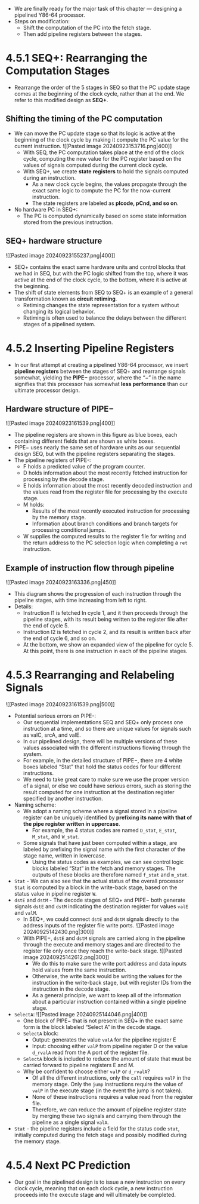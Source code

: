 * We are finally ready for the major task of this chapter — designing a pipelined Y86-64 processor.
* Steps on modification:
	* Shift the computation of the PC into the fetch stage.
	* Then add pipeline registers between the stages.

# 4.5.1 SEQ+: Rearranging the Computation Stages
* Rearrange the order of the 5 stages in SEQ so that the PC update stage comes at the beginning of the clock cycle, rather than at the end. We refer to this modified design as **SEQ+**.
## Shifting the timing of the PC computation
* We can move the PC update stage so that its logic is active at the beginning of the clock cycle by making it compute the PC value for the current instruction.
	![[Pasted image 20240923153716.png|400]]
	* With SEQ, the PC computation takes place at the end of the clock cycle, computing the new value for the PC register based on the values of signals computed during the current clock cycle.
	* With SEQ+, we create **state registers** to hold the signals computed during an instruction.
		* As a new clock cycle begins, the values propagate through the exact same logic to compute the PC for the now-current instruction.
		* The state registers are labeled as **pIcode, pCnd, and so on**.
* No hardware PC in SEQ+:
	* The PC is computed dynamically based on some state information stored from the previous instruction.

## SEQ+ hardware structure
![[Pasted image 20240923155237.png|400]]
* SEQ+ contains the exact same hardware units and control blocks that we had in SEQ, but with the PC logic shifted from the top, where it was active at the end of the clock cycle, to the bottom, where it is active at the beginning.
* The shift of state elements from SEQ to SEQ+ is an example of a general transformation known as **circuit retiming**.
	* Retiming changes the state representation for a system without changing its logical behavior. 
	* Retiming is often used to balance the delays between the different stages of a pipelined system.

# 4.5.2 Inserting Pipeline Registers
* In our first attempt at creating a pipelined Y86-64 processor, we insert **pipeline registers** between the stages of SEQ+ and rearrange signals somewhat, yielding the **PIPE−** processor, where the “−” in the name signifies that this processor has somewhat **less performance** than our ultimate processor design.

## Hardware structure of PIPE−
![[Pasted image 20240923161539.png|400]]
* The pipeline registers are shown in this figure as blue boxes, each containing different fields that are shown as white boxes.
* PIPE− uses nearly the same set of hardware units as our sequential design SEQ, but with the pipeline registers separating the stages.
* The pipeline registers of PIPE-:
	* F holds a predicted value of the program counter.
	* D holds information about the most recently fetched instruction for processing by the decode stage.
	* E holds information about the most recently decoded instruction and the values read from the register file for processing by the execute stage.
	* M holds:
		* Results of the most recently executed instruction for processing by the memory stage.
		* Information about branch conditions and branch targets for processing conditional jumps.
	* W supplies the computed results to the register file for writing and the return address to the PC selection logic when completing a `ret` instruction.

## Example of instruction flow through pipeline
![[Pasted image 20240923163336.png|450]]
* This diagram shows the progression of each instruction through the pipeline stages, with time increasing from left to right.
* Details:
	* Instruction I1 is fetched In cycle 1, and it then proceeds through the pipeline stages, with its result being written to the register file after the end of cycle 5. 
	* Instruction I2 is fetched in cycle 2, and its result is written back after the end of cycle 6, and so on. 
	* At the bottom, we show an expanded view of the pipeline for cycle 5. At this point, there is one instruction in each of the pipeline stages.

# 4.5.3 Rearranging and Relabeling Signals
![[Pasted image 20240923161539.png|500]]

* Potential serious errors on PIPE-:
	* Our sequential implementations SEQ and SEQ+ only process one instruction at a time, and so there are unique values for signals such as valC, srcA, and valE. 
	* In our pipelined design, there will be multiple versions of these values associated with the different instructions flowing through the system.
	* For example, in the detailed structure of PIPE−, there are 4 white boxes labeled “Stat” that hold the status codes for four different instructions.
	* We need to take great care to make sure we use the proper version of a signal, or else we could have serious errors, such as storing the result computed for one instruction at the destination register specified by another instruction.
* Naming scheme:
	* We adopt a naming scheme where a signal stored in a pipeline register can be uniquely identified by **prefixing its name with that of the pipe register written in uppercase**.
		* For example, the 4 status codes are named `D_stat`, `E_stat`, `M_stat`, and `W_stat`.
	* Some signals that have just been computed within a stage, are labeled by prefixing the signal name with the first character of the stage name, written in lowercase.
		* Using the status codes as examples, we can see control logic blocks labeled “Stat” in the fetch and memory stages. The outputs of these blocks are therefore named `f_stat` and `m_stat`.
* `Stat` - We can also see that the actual status of the overall processor `Stat` is computed by a block in the write-back stage, based on the status value in pipeline register `W`.
* `dstE` and `dstM` - The decode stages of SEQ+ and PIPE− both generate signals `dstE` and `dstM` indicating the destination register for values `valE` and `valM`. 
	* In SEQ+, we could connect `dstE` and `dstM` signals directly to the address inputs of the register file write ports. 
		![[Pasted image 20240925142430.png|300]]
	* With PIPE−, `dstE` and `dstM` signals are carried along in the pipeline through the execute and memory stages and are directed to the register file only once they reach the write-back stage.
		![[Pasted image 20240925142612.png|300]]
		* We do this to make sure the write port address and data inputs hold values from the same instruction. 
		* Otherwise, the write back would be writing the values for the instruction in the write-back stage, but with register IDs from the instruction in the decode stage. 
		* As a general principle, we want to keep all of the information about a particular instruction contained within a single pipeline stage.
* `SelectA`:
	![[Pasted image 20240925144046.png|400]]
	* One block of PIPE− that is not present in SEQ+ in the exact same form is the block labeled “Select A” in the decode stage.
	* `SelectA` block:
		* Output: generates the value `valA` for the pipeline register E
		* Input: choosing either `valP` from pipeline register D or the value `d_rvalA` read from the A port of the register file.
	* `SelectA` block is included to reduce the amount of state that must be carried forward to pipeline registers E and M.
	* Why be confident to choose either `valP` or `d_rvalA`?
		* Of all the different instructions, only the `call` requires `valP` in the memory stage. Only the `jump` instructions require the value of `valP` in the execute stage (in the event the jump is not taken). 
		* None of these instructions requires a value read from the register file.
		* Therefore, we can reduce the amount of pipeline register state by merging these two signals and carrying them through the pipeline as a single signal `valA`.
* `Stat` - the pipeline registers include a field for the status code `stat`, initially computed during the fetch stage and possibly modified during the memory stage.

# 4.5.4 Next PC Prediction
* Our goal in the pipelined design is to issue a new instruction on every clock cycle, meaning that on each clock cycle, a new instruction proceeds into the execute stage and will ultimately be completed.





















































